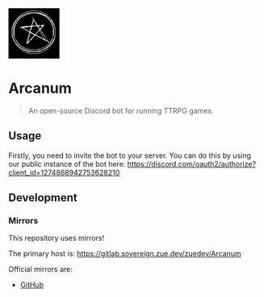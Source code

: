 <img src="avatar.png" height="100">

# Arcanum

> An open-source Discord bot for running TTRPG games.

## Usage

Firstly, you need to invite the bot to your server. You can do this by using our public instance of the bot here: https://discord.com/oauth2/authorize?client_id=1274868942753628210

## Development

<!-- Whatever you want to say about the development of the project -->

### Mirrors

This repository uses mirrors!

The primary host is: https://gitlab.sovereign.zue.dev/zuedev/Arcanum

Official mirrors are:

- [GitHub](https://gitlab.com/zuedev/Arcanum)
